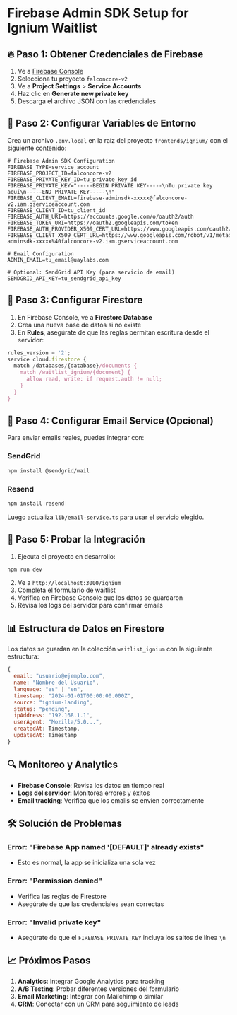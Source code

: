 # Firebase Admin SDK Setup for Ignium Waitlist

## 🔥 **Paso 1: Obtener Credenciales de Firebase**

1. Ve a [Firebase Console](https://console.firebase.google.com/)
2. Selecciona tu proyecto `falconcore-v2`
3. Ve a **Project Settings** > **Service Accounts**
4. Haz clic en **Generate new private key**
5. Descarga el archivo JSON con las credenciales

## 📝 **Paso 2: Configurar Variables de Entorno**

Crea un archivo `.env.local` en la raíz del proyecto `frontends/ignium/` con el siguiente contenido:

```env
# Firebase Admin SDK Configuration
FIREBASE_TYPE=service_account
FIREBASE_PROJECT_ID=falconcore-v2
FIREBASE_PRIVATE_KEY_ID=tu_private_key_id
FIREBASE_PRIVATE_KEY="-----BEGIN PRIVATE KEY-----\nTu private key aquí\n-----END PRIVATE KEY-----\n"
FIREBASE_CLIENT_EMAIL=firebase-adminsdk-xxxxx@falconcore-v2.iam.gserviceaccount.com
FIREBASE_CLIENT_ID=tu_client_id
FIREBASE_AUTH_URI=https://accounts.google.com/o/oauth2/auth
FIREBASE_TOKEN_URI=https://oauth2.googleapis.com/token
FIREBASE_AUTH_PROVIDER_X509_CERT_URL=https://www.googleapis.com/oauth2/v1/certs
FIREBASE_CLIENT_X509_CERT_URL=https://www.googleapis.com/robot/v1/metadata/x509/firebase-adminsdk-xxxxx%40falconcore-v2.iam.gserviceaccount.com

# Email Configuration
ADMIN_EMAIL=tu_email@uaylabs.com

# Optional: SendGrid API Key (para servicio de email)
SENDGRID_API_KEY=tu_sendgrid_api_key
```

## 🔧 **Paso 3: Configurar Firestore**

1. En Firebase Console, ve a **Firestore Database**
2. Crea una nueva base de datos si no existe
3. En **Rules**, asegúrate de que las reglas permitan escritura desde el servidor:

```javascript
rules_version = '2';
service cloud.firestore {
  match /databases/{database}/documents {
    match /waitlist_ignium/{document} {
      allow read, write: if request.auth != null;
    }
  }
}
```

## 📧 **Paso 4: Configurar Email Service (Opcional)**

Para enviar emails reales, puedes integrar con:

### SendGrid
```bash
npm install @sendgrid/mail
```

### Resend
```bash
npm install resend
```

Luego actualiza `lib/email-service.ts` para usar el servicio elegido.

## 🚀 **Paso 5: Probar la Integración**

1. Ejecuta el proyecto en desarrollo:
```bash
npm run dev
```

2. Ve a `http://localhost:3000/ignium`
3. Completa el formulario de waitlist
4. Verifica en Firebase Console que los datos se guardaron
5. Revisa los logs del servidor para confirmar emails

## 📊 **Estructura de Datos en Firestore**

Los datos se guardan en la colección `waitlist_ignium` con la siguiente estructura:

```javascript
{
  email: "usuario@ejemplo.com",
  name: "Nombre del Usuario",
  language: "es" | "en",
  timestamp: "2024-01-01T00:00:00.000Z",
  source: "ignium-landing",
  status: "pending",
  ipAddress: "192.168.1.1",
  userAgent: "Mozilla/5.0...",
  createdAt: Timestamp,
  updatedAt: Timestamp
}
```

## 🔍 **Monitoreo y Analytics**

- **Firebase Console**: Revisa los datos en tiempo real
- **Logs del servidor**: Monitorea errores y éxitos
- **Email tracking**: Verifica que los emails se envíen correctamente

## 🛠️ **Solución de Problemas**

### Error: "Firebase App named '[DEFAULT]' already exists"
- Esto es normal, la app se inicializa una sola vez

### Error: "Permission denied"
- Verifica las reglas de Firestore
- Asegúrate de que las credenciales sean correctas

### Error: "Invalid private key"
- Asegúrate de que el `FIREBASE_PRIVATE_KEY` incluya los saltos de línea `\n`

## 📈 **Próximos Pasos**

1. **Analytics**: Integrar Google Analytics para tracking
2. **A/B Testing**: Probar diferentes versiones del formulario
3. **Email Marketing**: Integrar con Mailchimp o similar
4. **CRM**: Conectar con un CRM para seguimiento de leads 